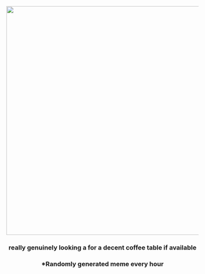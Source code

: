 <p align="center">
        <img src="https://i.redd.it/9zyj58qiz9i91.jpg" width="600" height="600">
        </p>
        <h3 align="center">really genuinely looking a for a decent coffee table if available</h3>
        <h3 align="center">*Randomly generated meme every hour</h3>
    